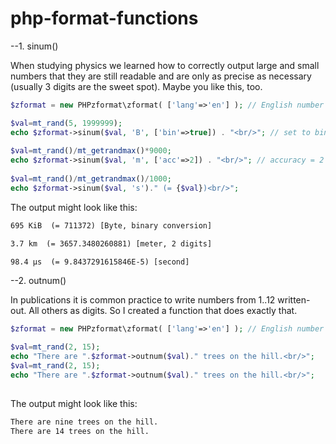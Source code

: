 # php-format-functions

--1. sinum()

When studying physics we learned how to correctly output large and small numbers that they are still readable and are only as precise as necessary (usually 3 digits are the sweet spot). Maybe you like this, too. 

```php
$zformat = new PHPzformat\zformat( ['lang'=>'en'] ); // English number format

$val=mt_rand(5, 1999999); 
echo $zformat->sinum($val, 'B', ['bin'=>true]) . "<br/>"; // set to binary instead of SI prefixes
 
$val=mt_rand()/mt_getrandmax()*9000; 
echo $zformat->sinum($val, 'm', ['acc'=>2]) . "<br/>"; // accuracy = 2 digits 
 
$val=mt_rand()/mt_getrandmax()/1000; 
echo $zformat->sinum($val, 's')." (= {$val})<br/>"; 
```

The output might look like this:

```html
695 KiB  (= 711372) [Byte, binary conversion]

3.7 km  (= 3657.3480260881) [meter, 2 digits]

98.4 µs  (= 9.8437291615846E-5) [second]
```


--2. outnum()

In publications it is common practice to write numbers from 1..12 written-out. All others as digits. So I created a function that does exactly that.

```php
$zformat = new PHPzformat\zformat( ['lang'=>'en'] ); // English number format

$val=mt_rand(2, 15); 
echo "There are ".$zformat->outnum($val)." trees on the hill.<br/>";
$val=mt_rand(2, 15); 
echo "There are ".$zformat->outnum($val)." trees on the hill.<br/>";
    
```

The output might look like this:

```html
There are nine trees on the hill.
There are 14 trees on the hill.
```
 
